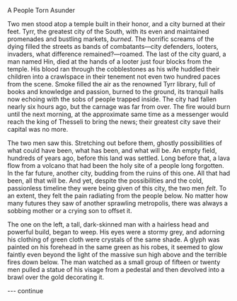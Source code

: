 A People Torn Asunder

Two men stood atop a temple built in their honor, and a city burned at their feet. Tyrr, the greatest city of the South, with its even and maintained promenades and bustling markets, _burned_. The horrific screams of the dying filled the streets as bands of combatants&mdash;city defenders, looters, invaders, what difference remained?&mdash;roamed. The last of the city guard, a man named Hin, died at the hands of a looter just four blocks from the temple. His blood ran through the cobblestones as his wife huddled their children into a crawlspace in their tenement not even two hundred paces from the scene. Smoke filled the air as the renowned Tyrr library, full of books and knowledge and passion, burned to the ground, its tranquil halls now echoing with the sobs of people trapped inside. The city had fallen nearly six hours ago, but the carnage was far from over. The fire would burn until the next morning, at the approximate same time as a messenger would reach the king of Thesseli to bring the news; their greatest city save their capital was no more.

The two men saw this. Stretching out before them, ghostly possibilities of what could have been, what has been, and what will be. An empty field, hundreds of years ago, before this land was settled. Long before that, a lava flow from a volcano that had been the holy site of a people long forgotten. In the far future, another city, budding from the ruins of this one. All that had been, all that will be. And yet, despite the possibilities and the cold, passionless timeline they were being given of this city, the two men _felt_. To an extent, they felt the pain radiating from the people below. No matter how many futures they saw of another sprawling metropolis, there was always a sobbing mother or a crying son to offset it.

The one on the left, a tall, dark-skinned man with a hairless head and powerful build, began to weep. His eyes were a stormy grey, and adorning his clothing of green cloth were crystals of the same shade. A glyph was painted on his forehead in the same green as his robes, it seemed to glow faintly even beyond the light of the massive sun high above and the terrible fires down below. The man watched as a small group of fifteen or twenty men pulled a statue of his visage from a pedestal and then devolved into a brawl over the gold decorating it.

--- continue